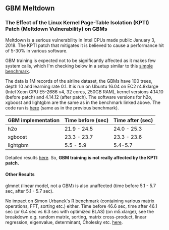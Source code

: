 
## GBM Meltdown

### The Effect of the Linux Kernel Page-Table Isolation (KPTI) Patch (Meltdown Vulnerability) on GBMs


Meltdown is a serious vulnerability in Intel CPUs made public January 3, 2018. The KPTI patch that
mitigates it is believed to cause a performance hit of 5-30% in various software. 

GBM training is expected not to be significantly affected as it makes few system calls, which I'm
checking below in a setup similar to this [simple benchmark](https://github.com/szilard/GBM-perf/). 

The data is 1M records of the airline dataset, the GBMs have 100 trees, depth 10 and learning rate 0.1.
It is run on Ubuntu 16.04 on EC2 r4.8xlarge (Intel Xeon CPU E5-2686 v4, 32 cores, 250GB RAM), 
kernel versions 4.14.10 (before patch) and 4.14.12 (after patch). 
The software versions for h2o, xgboost and lightgbm are the same as in the benchmark linked above. 
The code run is [here](run/) (same as in the previous benchmark).


GBM implementation    |   Time before (sec)  | Time after (sec)
----------------------|----------------------|------------------
h2o                   |   21.9 - 24.5        |  24.0 - 25.3
xgboost               |   23.3 - 23.7        |  23.3 - 23.6
lightgbm              |   5.5 - 5.9          |  5.4-5.7

Detailed results [here](results-GBM.txt). So, **GBM training is not really affected by the KPTI patch.**


#### Other Results

glmnet (linear model, not a GBM) is also unaffected (time before 5.1 - 5.7 sec, after 5.1 - 5.7 sec).

No impact on Simon Urbanek's [R benchmark](https://r.research.att.com/benchmarks/) 
(containing various matrix operations, FFT, sorting etc.) either. Time before 46.6 sec, time after 46.1 sec
(or 6.4 sec vs 6.3 sec with optimized BLAS) (on m5.xlarge), 
see the breakdown e.g. random matrix, sorting, matrix cross-product, linear regression, 
eigenvalue, determinant, Cholesky etc. [here](results-R-Simon.txt).


